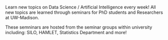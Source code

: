 Learn new topics on Data Science / Artificial Intelligence every week!
All new topics are learned through seminars for PhD students and Researchers at UW-Madison.

These semninars are hosted from the seminar groups within university including:
SILO, HAMLET, Statistics Department and more!
